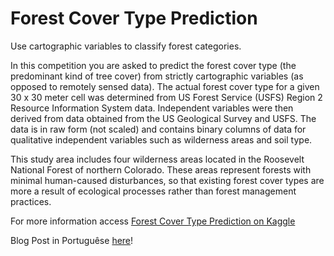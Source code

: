 # Forest Cover Type Prediction

Use cartographic variables to classify forest categories.

In this competition you are asked to predict the forest cover type (the predominant kind of tree cover) from strictly cartographic variables (as opposed to remotely sensed data). The actual forest cover type for a given 30 x 30 meter cell was determined from US Forest Service (USFS) Region 2 Resource Information System data. Independent variables were then derived from data obtained from the US Geological Survey and USFS. The data is in raw form (not scaled) and contains binary columns of data for qualitative independent variables such as wilderness areas and soil type.

This study area includes four wilderness areas located in the Roosevelt National Forest of northern Colorado. These areas represent forests with minimal human-caused disturbances, so that existing forest cover types are more a result of ecological processes rather than forest management practices.

For more information access [Forest Cover Type Prediction on Kaggle](https://www.kaggle.com/c/forest-cover-type-prediction/overview) 

Blog Post in Portuguêse [here](https://jcabralc.wordpress.com/2020/08/29/brincando-com-pycaret-e-tipos-de-florestas/)!
